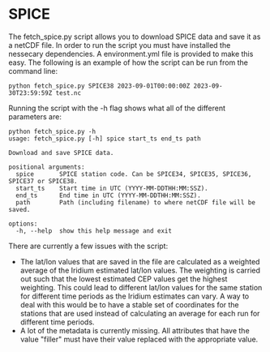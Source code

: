 # SPICE

The fetch_spice.py script allows you to download SPICE data and save it as a netCDF file. In order to run the script you must have installed the nessecary dependencies. A environment.yml file is provided to make this easy. The following is an example of how the script can be run from the command line:

`python fetch_spice.py SPICE38 2023-09-01T00:00:00Z 2023-09-30T23:59:59Z test.nc`

Running the script with the -h flag shows what all of the different parameters are:
```
python fetch_spice.py -h
usage: fetch_spice.py [-h] spice start_ts end_ts path

Download and save SPICE data.

positional arguments:
  spice       SPICE station code. Can be SPICE34, SPICE35, SPICE36, SPICE37 or SPICE38.
  start_ts    Start time in UTC (YYYY-MM-DDTHH:MM:SSZ).
  end_ts      End time in UTC (YYYY-MM-DDTHH:MM:SSZ).
  path        Path (including filename) to where netCDF file will be saved.

options:
  -h, --help  show this help message and exit
```

There are currently a few issues with the script:

* The lat/lon values that are saved in the file are calculated as a weighted average of the Iridium estimated lat/lon values. The weighting is carried out such that the lowest estimated CEP values get the highest weighting. This could lead to different lat/lon values for the same station for different time periods as the Iridium estimates can vary. A way to deal with this would be to have a stable set of coordinates for the stations that are used instead of calculating an average for each run for different time periods.
* A lot of the metadata is currently missing. All attributes that have the value "filler" must have their value replaced with the appropriate value.
